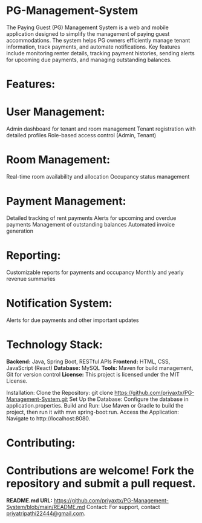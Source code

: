 # PG-Management-System
The Paying Guest (PG) Management System is a web and mobile application designed to simplify the management of paying guest accommodations. The system helps PG owners efficiently manage tenant information, track payments, and automate notifications. Key features include monitoring renter details, tracking payment histories, sending alerts for upcoming due payments, and managing outstanding balances.

# Features:

# User Management:
Admin dashboard for tenant and room management
Tenant registration with detailed profiles
Role-based access control (Admin, Tenant)

# Room Management:
Real-time room availability and allocation
Occupancy status management

# Payment Management:
Detailed tracking of rent payments
Alerts for upcoming and overdue payments
Management of outstanding balances
Automated invoice generation

# Reporting:
Customizable reports for payments and occupancy
Monthly and yearly revenue summaries

# Notification System:
Alerts for due payments and other important updates

# Technology Stack:

**Backend:** Java, Spring Boot, RESTful APIs
**Frontend:** HTML, CSS, JavaScript (React)
**Database:** MySQL 
**Tools:** Maven for build management, Git for version control
**License:** This project is licensed under the MIT License.

Installation:
Clone the Repository: git clone https://github.com/priyaxtx/PG-Management-System.git
Set Up the Database: Configure the database in application.properties.
Build and Run: Use Maven or Gradle to build the project, then run it with mvn spring-boot:run.
Access the Application: Navigate to http://localhost:8080.

# Contributing:
# Contributions are welcome! Fork the repository and submit a pull request.

**README.md URL:** https://github.com/priyaxtx/PG-Management-System/blob/main/README.md
Contact:
For support, contact priyatripathi22444@gmail.com.
